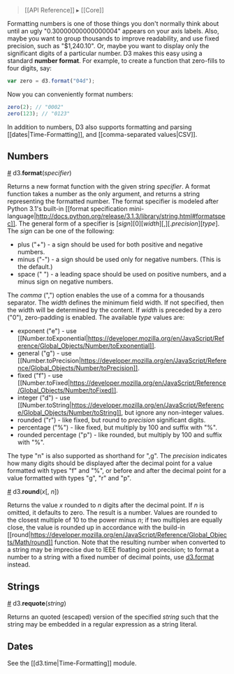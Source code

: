 > [[API Reference]] ▸ [[Core]]

Formatting numbers is one of those things you don't normally think about until an ugly "0.30000000000000004" appears on your axis labels. Also, maybe you want to group thousands to improve readability, and use fixed precision, such as "$1,240.10". Or, maybe you want to display only the significant digits of a particular number. D3 makes this easy using a standard **number format**. For example, to create a function that zero-fills to four digits, say:

```javascript
var zero = d3.format("04d");
```

Now you can conveniently format numbers:

```javascript
zero(2); // "0002"
zero(123); // "0123"
```

In addition to numbers, D3 also supports formatting and parsing [[dates|Time-Formatting]], and [[comma-separated values|CSV]].

## Numbers

<a name="d3_format" href="Formatting#d3_format">#</a> d3.<b>format</b>(<i>specifier</i>)

Returns a new format function with the given string *specifier*. A format function takes a number as the only argument, and returns a string representing the formatted number. The format specifier is modeled after Python 3.1's built-in [[format specification mini-language|http://docs.python.org/release/3.1.3/library/string.html#formatspec]]. The general form of a specifier is [*sign*][0][*width*][,][.*precision*][*type*]. The *sign* can be one of the following:

* plus ("+") - a sign should be used for both positive and negative numbers.
* minus ("-") - a sign should be used only for negative numbers. (This is the default.)
* space (" ") - a leading space should be used on positive numbers, and a minus sign on negative numbers.

The *comma* (",") option enables the use of a comma for a thousands separator. The *width* defines the minimum field width. If not specified, then the width will be determined by the content. If *width* is preceded by a zero ("0"), zero-padding is enabled. The available *type* values are:

* exponent ("e") - use [[Number.toExponential|https://developer.mozilla.org/en/JavaScript/Reference/Global_Objects/Number/toExponential]].
* general ("g") - use [[Number.toPrecision|https://developer.mozilla.org/en/JavaScript/Reference/Global_Objects/Number/toPrecision]].
* fixed ("f") - use [[Number.toFixed|https://developer.mozilla.org/en/JavaScript/Reference/Global_Objects/Number/toFixed]].
* integer ("d") - use [[Number.toString|https://developer.mozilla.org/en/JavaScript/Reference/Global_Objects/Number/toString]], but ignore any non-integer values.
* rounded ("r") - like fixed, but round to *precision* significant digits.
* percentage ("%") - like fixed, but multiply by 100 and suffix with "%".
* rounded percentage ("p") - like rounded, but multiply by 100 and suffix with "%".

The type "n" is also supported as shorthand for ",g". The *precision* indicates how many digits should be displayed after the decimal point for a value formatted with types "f" and "%", or before and after the decimal point for a value formatted with types "g", "r" and "p".

<a name="d3_round" href="Formatting#d3_round">#</a> d3.<b>round</b>(*x*[, *n*])

Returns the value *x* rounded to *n* digits after the decimal point. If *n* is omitted, it defaults to zero. The result is a number. Values are rounded to the closest multiple of 10 to the power minus *n*; if two multiples are equally close, the value is rounded up in accordance with the build-in [[round|https://developer.mozilla.org/en/JavaScript/Reference/Global_Objects/Math/round]] function. Note that the resulting number when converted to a string may be imprecise due to IEEE floating point precision; to format a number to a string with a fixed number of decimal points, use [d3.format](#d3_format) instead.

## Strings

<a name="d3_requote" href="Formatting#d3_requote">#</a> d3.<b>requote</b>(*string*)

Returns an quoted (escaped) version of the specified *string* such that the string may be embedded in a regular expression as a string literal.

## Dates

See the [[d3.time|Time-Formatting]] module.
